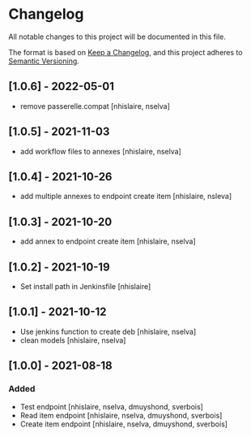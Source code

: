 # Changelog
All notable changes to this project will be documented in this file.

The format is based on [Keep a Changelog](https://keepachangelog.com/en/1.0.0/),
and this project adheres to [Semantic Versioning](https://semver.org/spec/v2.0.0.html).

## [1.0.6] - 2022-05-01
 - remove passerelle.compat [nhislaire, nselva]

## [1.0.5] - 2021-11-03
 - add workflow files to annexes [nhislaire, nselva]

## [1.0.4] - 2021-10-26
 - add multiple annexes to endpoint create item [nhislaire, nsleva]

## [1.0.3] - 2021-10-20
 - add annex to endpoint create item [nhislaire, nselva]

## [1.0.2] - 2021-10-19
 - Set install path in Jenkinsfile [nhislaire]

## [1.0.1] - 2021-10-12
- Use jenkins function to create deb [nhislaire, nselva]
- clean models [nhislaire, nselva]

## [1.0.0] - 2021-08-18
### Added
- Test endpoint [nhislaire, nselva, dmuyshond, sverbois]
- Read item endpoint [nhislaire, nselva, dmuyshond, sverbois]
- Create item endpoint [nhislaire, nselva, dmuyshond, sverbois]
